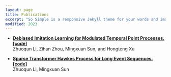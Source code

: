 ```yaml
---
layout: page
title: Publications
excerpt: "So Simple is a responsive Jekyll theme for your words and images."
modified: 2023
---
```


- **[Debiased Imitation Learning for Modulated Temporal Point Processes.](https://epubs.siam.org/doi/abs/10.1137/1.9781611977653.ch52)[[code]](https://github.com/zli218/imitation_hawkes_process)**<br/>
  Zhuoqun Li, Zihan Zhou, Mingxuan Sun, and Hongteng Xu
  <br/>


- **[Sparse Transformer Hawkes Process for Long Event Sequences.](https://link.springer.com/chapter/10.1007/978-3-031-43424-2_11)[[code]](https://github.com/zli218)**<br/>
   Zhuoqun Li,  Mingxuan Sun
  <br/>



<!-- Looking for a simple, responsive, theme for your Jekyll powered blog? Well look no further. Here be **So Simple Theme**, the follow up to
[**Minimal Mistakes**](http://mmistakes.github.io/minimal-mistakes) --- by designer slash illustrator [Michael Rose](http://mademistakes.com).

## So Simple Theme is all about:

* Responsive templates. Looking good on mobile, tablet, and desktop.
* Gracefully degrading in older browsers. Compatible with Internet Explorer 9+ and all modern browsers.
* Minimal embellishments and subtle animations.
* Optional large feature images for posts and pages.
* [Custom 404 page]({{ site.url }}/404.html) to get you started.
* [Simple site search](https://github.com/christian-fei/Simple-Jekyll-Search)
* Support for Disqus Comments

<a markdown="0" href="{{ site.url }}/theme-setup" class="btn">Install So Simple Theme</a>

[^1]: Example: *domain.com/category-name/post-title* -->
